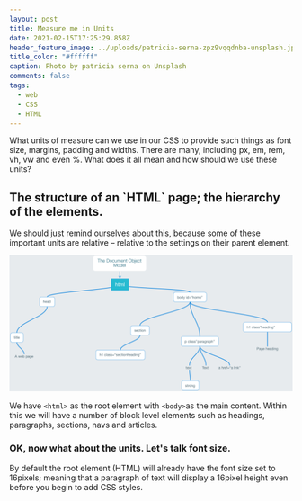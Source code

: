 ```yaml
---
layout: post
title: Measure me in Units
date: 2021-02-15T17:25:29.858Z
header_feature_image: ../uploads/patricia-serna-zpz9vqqdnba-unsplash.jpg
title_color: "#ffffff"
caption: Photo by patricia serna on Unsplash
comments: false
tags:
  - web
  - CSS
  - HTML
---
```

What units of measure can we use in our CSS to provide such things as font size, margins, padding and widths. There are many, including px, em, rem, vh, vw and even %. What does it all mean and how should we use these units?

## The structure of an \`HTML\` page; the hierarchy of the elements.

We should just remind ourselves about this, because some of these important units are relative – relative to the settings on their parent element.

![Here we see the structure of the web page](../uploads/html-dom.png "Web page structure")

We have `<html>` as the root element with `<body>`as the main content. Within this we will have a number of block level elements such as headings, paragraphs, sections, navs and articles.

### OK, now what about the units. Let's talk font size.

By default the root element (HTML) will already have the font size set to 16pixels; meaning that a paragraph of text will display a 16pixel height even before you begin to add CSS styles.